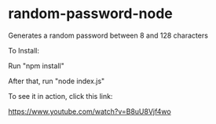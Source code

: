 # random-password-node

Generates a random password between 8 and 128 characters

To Install:

Run "npm install"

After that, run "node index.js"

To see it in action, click this link:

https://www.youtube.com/watch?v=B8uU8Vjf4wo